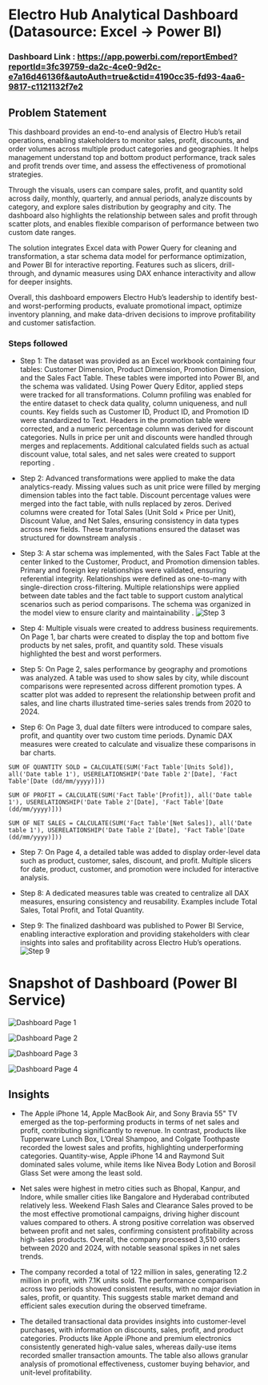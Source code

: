 # Electro Hub Analytical Dashboard (Datasource: Excel → Power BI)

### Dashboard Link : https://app.powerbi.com/reportEmbed?reportId=3fc39759-da2c-4ce0-9d2c-e7a16d46136f&autoAuth=true&ctid=4190cc35-fd93-4aa6-9817-c1121132f7e2

## Problem Statement

This dashboard provides an end-to-end analysis of Electro Hub’s retail operations, enabling stakeholders to monitor sales, profit, discounts, and order volumes across multiple product categories and geographies. It helps management understand top and bottom product performance, track sales and profit trends over time, and assess the effectiveness of promotional strategies.

Through the visuals, users can compare sales, profit, and quantity sold across daily, monthly, quarterly, and annual periods, analyze discounts by category, and explore sales distribution by geography and city. The dashboard also highlights the relationship between sales and profit through scatter plots, and enables flexible comparison of performance between two custom date ranges.

The solution integrates Excel data with Power Query for cleaning and transformation, a star schema data model for performance optimization, and Power BI for interactive reporting. Features such as slicers, drill-through, and dynamic measures using DAX enhance interactivity and allow for deeper insights.

Overall, this dashboard empowers Electro Hub’s leadership to identify best- and worst-performing products, evaluate promotional impact, optimize inventory planning, and make data-driven decisions to improve profitability and customer satisfaction.

### Steps followed 

- Step 1: The dataset was provided as an Excel workbook containing four tables: Customer Dimension, Product Dimension, Promotion Dimension, and the Sales Fact Table. These tables were imported into Power BI, and the schema was validated. Using Power Query Editor, applied steps were tracked for all transformations. Column profiling was enabled for the entire dataset to check data quality, column uniqueness, and null counts. Key fields such as Customer ID, Product ID, and Promotion ID were standardized to Text. Headers in the promotion table were corrected, and a numeric percentage column was derived for discount categories. Nulls in price per unit and discounts were handled through merges and replacements. Additional calculated fields such as actual discount value, total sales, and net sales were created to support reporting .

- Step 2: Advanced transformations were applied to make the data analytics-ready. Missing values such as unit price were filled by merging dimension tables into the fact table. Discount percentage values were merged into the fact table, with nulls replaced by zeros. Derived columns were created for Total Sales (Unit Sold × Price per Unit), Discount Value, and Net Sales, ensuring consistency in data types across new fields. These transformations ensured the dataset was structured for downstream analysis .

- Step 3: A star schema was implemented, with the Sales Fact Table at the center linked to the Customer, Product, and Promotion dimension tables. Primary and foreign key relationships were validated, ensuring referential integrity. Relationships were defined as one-to-many with single-direction cross-filtering. Multiple relationships were applied between date tables and the fact table to support custom analytical scenarios such as period comparisons. The schema was organized in the model view to ensure clarity and maintainability .
![Step 3](./images/step4.png)

- Step 4: Multiple visuals were created to address business requirements. On Page 1, bar charts were created to display the top and bottom five products by net sales, profit, and quantity sold. These visuals highlighted the best and worst performers.

- Step 5: On Page 2, sales performance by geography and promotions was analyzed. A table was used to show sales by city, while discount comparisons were represented across different promotion types. A scatter plot was added to represent the relationship between profit and sales, and line charts illustrated time-series sales trends from 2020 to 2024.

- Step 6: On Page 3, dual date filters were introduced to compare sales, profit, and quantity over two custom time periods. Dynamic DAX measures were created to calculate and visualize these comparisons in bar charts.
```DAX
SUM OF QUANTITY SOLD = CALCULATE(SUM('Fact Table'[Units Sold]), all('Date table 1'), USERELATIONSHIP('Date Table 2'[Date], 'Fact Table'[Date (dd/mm/yyyy)]))
```
```DAX
SUM OF PROFIT = CALCULATE(SUM('Fact Table'[Profit]), all('Date table 1'), USERELATIONSHIP('Date Table 2'[Date], 'Fact Table'[Date (dd/mm/yyyy)]))
```
```DAX
SUM OF NET SALES = CALCULATE(SUM('Fact Table'[Net Sales]), all('Date table 1'), USERELATIONSHIP('Date Table 2'[Date], 'Fact Table'[Date (dd/mm/yyyy)]))
```

- Step 7: On Page 4, a detailed table was added to display order-level data such as product, customer, sales, discount, and profit. Multiple slicers for date, product, customer, and promotion were included for interactive analysis.

- Step 8: A dedicated measures table was created to centralize all DAX measures, ensuring consistency and reusability. Examples include Total Sales, Total Profit, and Total Quantity.

- Step 9: The finalized dashboard was published to Power BI Service, enabling interactive exploration and providing stakeholders with clear insights into sales and profitability across Electro Hub’s operations.
![Step 9](./images/publish.png)

# Snapshot of Dashboard (Power BI Service)

 
![Dashboard Page 1](./images/Dashboard_page_1.png)

![Dashboard Page 2](./images/Dashboard_page_2.png)

![Dashboard Page 3](./images/Dashboard_page_3.png)

![Dashboard Page 4](./images/Dashboard_page_4.png)

## Insights  

- The Apple iPhone 14, Apple MacBook Air, and Sony Bravia 55" TV emerged as the top-performing products in terms of net sales and profit, contributing significantly to revenue. In contrast, products like Tupperware Lunch Box, L’Oreal Shampoo, and Colgate Toothpaste recorded the lowest sales and profits, highlighting underperforming categories. Quantity-wise, Apple iPhone 14 and Raymond Suit dominated sales volume, while items like Nivea Body Lotion and Borosil Glass Set were among the least sold.

- Net sales were highest in metro cities such as Bhopal, Kanpur, and Indore, while smaller cities like Bangalore and Hyderabad contributed relatively less. Weekend Flash Sales and Clearance Sales proved to be the most effective promotional campaigns, driving higher discount values compared to others. A strong positive correlation was observed between profit and net sales, confirming consistent profitability across high-sales products. Overall, the company processed 3,510 orders between 2020 and 2024, with notable seasonal spikes in net sales trends.

- The company recorded a total of 122 million in sales, generating 12.2 million in profit, with 7.1K units sold. The performance comparison across two periods showed consistent results, with no major deviation in sales, profit, or quantity. This suggests stable market demand and efficient sales execution during the observed timeframe.

- The detailed transactional data provides insights into customer-level purchases, with information on discounts, sales, profit, and product categories. Products like Apple iPhone and premium electronics consistently generated high-value sales, whereas daily-use items recorded smaller transaction amounts. The table also allows granular analysis of promotional effectiveness, customer buying behavior, and unit-level profitability.


